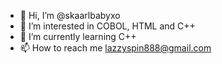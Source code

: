 - 👋 Hi, I’m @skaarlbabyxo
- 👀 I’m interested in COBOL, HTML and C++
- 🌱 I’m currently learning C++
- 📫 How to reach me lazzyspin888@gmail.com

